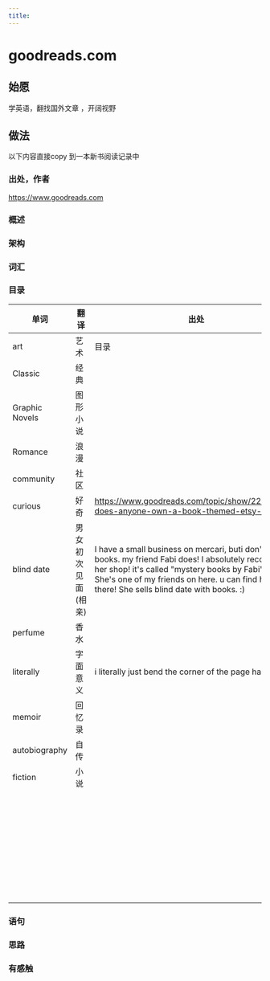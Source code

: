 ```yaml
---
title:
---
```

# goodreads.com



## 始愿

学英语，翻找国外文章 ，开阔视野

## 做法

以下内容直接copy 到一本新书阅读记录中

###  出处，作者

https://www.goodreads.com

###  概述

### 架构

### 词汇

### 目录

| 单词           | 翻译               | 出处                                                         |
| -------------- | ------------------ | ------------------------------------------------------------ |
| art            | 艺术               | 目录                                                         |
| Classic        | 经典               |                                                              |
| Graphic Novels | 图形小说           |                                                              |
| Romance        | 浪漫               |                                                              |
| community      | 社区               |                                                              |
| curious        | 好奇               | https://www.goodreads.com/topic/show/22368772-does-anyone-own-a-book-themed-etsy-business |
| blind date     | 男女初次见面(相亲) | I have a small business on mercari, buti don't sell books. my friend Fabi does! I absolutely recommend her shop! it's called "mystery books by Fabi"on etsy. She's one of my friends on here. u can find her shop there! She sells blind date with books. :) |
| perfume        | 香水               |                                                              |
| literally      | 字面意义           | i literally just bend the corner of the page hahaha          |
| memoir         | 回忆录             |                                                              |
| autobiography  | 自传               |                                                              |
| fiction        | 小说               |                                                              |
|                |                    |                                                              |
|                |                    |                                                              |
|                |                    |                                                              |
|                |                    |                                                              |
|                |                    |                                                              |
|                |                    |                                                              |
|                |                    |                                                              |
|                |                    |                                                              |
|                |                    |                                                              |
|                |                    |                                                              |
|                |                    |                                                              |
|                |                    |                                                              |
|                |                    |                                                              |
|                |                    |                                                              |
|                |                    |                                                              |
|                |                    |                                                              |
|                |                    |                                                              |
|                |                    |                                                              |
|                |                    |                                                              |
|                |                    |                                                              |
|                |                    |                                                              |
|                |                    |                                                              |
|                |                    |                                                              |
|                |                    |                                                              |
|                |                    |                                                              |
|                |                    |                                                              |
|                |                    |                                                              |
|                |                    |                                                              |
|                |                    |                                                              |
|                |                    |                                                              |
|                |                    |                                                              |
|                |                    |                                                              |
|                |                    |                                                              |
|                |                    |                                                              |
|                |                    |                                                              |
|                |                    |                                                              |
|                |                    |                                                              |




### 语句

### 思路



### 有感触

